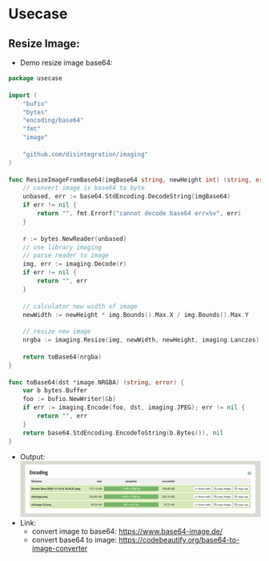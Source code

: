 # Usecase
## Resize Image:
- Demo resize image base64:
```go
package usecase

import (
	"bufio"
	"bytes"
	"encoding/base64"
	"fmt"
	"image"

	"github.com/disintegration/imaging"
)

func ResizeImageFromBase64(imgBase64 string, newHeight int) (string, error) {
	// convert image is base64 to byte
	unbased, err := base64.StdEncoding.DecodeString(imgBase64)
	if err != nil {
		return "", fmt.Errorf("cannot decode base64 err=%v", err)
	}

	r := bytes.NewReader(unbased)
	// use library imaging
	// parse reader to image
	img, err := imaging.Decode(r)
	if err != nil {
		return "", err
	}

	// calculator new width of image
	newWidth := newHeight * img.Bounds().Max.X / img.Bounds().Max.Y

	// resize new image
	nrgba := imaging.Resize(img, newWidth, newHeight, imaging.Lanczos)

	return toBase64(nrgba)
}

func toBase64(dst *image.NRGBA) (string, error) {
	var b bytes.Buffer
	foo := bufio.NewWriter(&b)
	if err := imaging.Encode(foo, dst, imaging.JPEG); err != nil {
		return "", err
	}
	return base64.StdEncoding.EncodeToString(b.Bytes()), nil
}

```
- Output:
![alt text](images/resizeImage.png)
- Link:
  - convert image to base64: https://www.base64-image.de/
  - convert base64 to image: https://codebeautify.org/base64-to-image-converter

## 